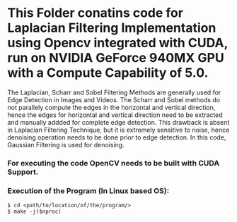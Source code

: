 # This Folder conatins code for Laplacian Filtering Implementation using Opencv integrated with CUDA, run on NVIDIA GeForce 940MX GPU with a Compute Capability of 5.0.

The Laplacian, Scharr and Sobel Filtering Methods are generally used for Edge Detection in Images and Videos. The Scharr and Sobel methods do not parallely compute the edges in the horizontal and vertical direction, hence the edges for horizontal and vertical direction need to be extracted and manually addded for complete edge detection. This drawback is absent in Laplacian Filtering Technique, but it is extremely sensitive to noise, hence denoising operation needs to be done prior to edge detection. In this code, Gaussian Filtering is used for denoising.

### For executing the code OpenCV needs to be built with CUDA Support.

### Execution of the Program (In Linux based OS):

```
$ cd <path/to/location/of/the/program/>
$ make -j($nproc)
```
